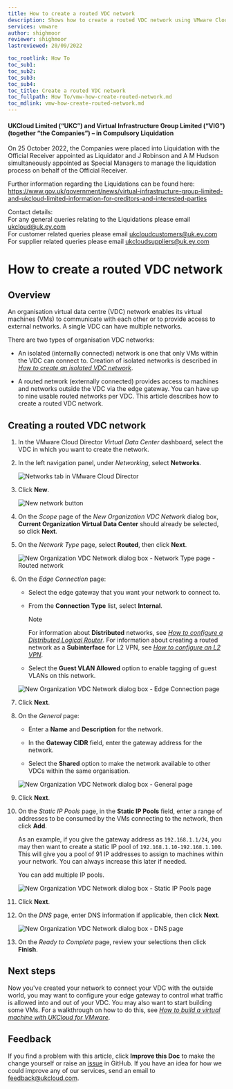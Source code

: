 ```yaml
---
title: How to create a routed VDC network
description: Shows how to create a routed VDC network using VMware Cloud Director
services: vmware
author: shighmoor
reviewer: shighmoor
lastreviewed: 20/09/2022

toc_rootlink: How To
toc_sub1:
toc_sub2:
toc_sub3:
toc_sub4:
toc_title: Create a routed VDC network
toc_fullpath: How To/vmw-how-create-routed-network.md
toc_mdlink: vmw-how-create-routed-network.md
---
```


#### UKCloud Limited (“UKC”) and Virtual Infrastructure Group Limited (“VIG”) (together “the Companies”) – in Compulsory Liquidation

On 25 October 2022, the Companies were placed into Liquidation with the Official Receiver appointed as Liquidator and J Robinson and A M Hudson simultaneously appointed as Special Managers to manage the liquidation process on behalf of the Official Receiver.

Further information regarding the Liquidations can be found here: <https://www.gov.uk/government/news/virtual-infrastructure-group-limited-and-ukcloud-limited-information-for-creditors-and-interested-parties>

Contact details:<br>
For any general queries relating to the Liquidations please email <ukcloud@uk.ey.com><br>
For customer related queries please email <ukcloudcustomers@uk.ey.com><br>
For supplier related queries please email <ukcloudsuppliers@uk.ey.com>

# How to create a routed VDC network

## Overview

An organisation virtual data centre (VDC) network enables its virtual machines (VMs) to communicate with each other or to provide access to external networks. A single VDC can have multiple networks.

There are two types of organisation VDC networks:

- An isolated (internally connected) network is one that only VMs within the VDC can connect to. Creation of isolated networks is described in [*How to create an isolated VDC network*](vmw-how-create-isolated-network.md).

- A routed network (externally connected) provides access to machines and networks outside the VDC via the edge gateway. You can have up to nine usable routed networks per VDC. This article describes how to create a routed VDC network.

## Creating a routed VDC network

1. In the VMware Cloud Director *Virtual Data Center* dashboard, select the VDC in which you want to create the network.

2. In the left navigation panel, under *Networking*, select **Networks**.

   ![Networks tab in VMware Cloud Director](images/vmw-vcd10.1-mnu-networks.png)

3. Click **New**.

   ![New network button](images/vmw-vcd10.1-btn-new-network.png)

4. On the *Scope* page of the *New Organization VDC Network* dialog box, **Current Organization Virtual Data Center** should already be selected, so click **Next**.

5. On the *Network Type* page, select **Routed**, then click **Next**.

   ![New Organization VDC Network dialog box - Network Type page - Routed network](images/vmw-vcd10.1-new-network-routed-type.png)

6. On the *Edge Connection* page:

   - Select the edge gateway that you want your network to connect to.

   - From the **Connection Type** list, select **Internal**.

     > [!NOTE]
     > For information about **Distributed** networks, see [*How to configure a Distributed Logical Router*](vmw-how-configure-distributed-logical-router.md). For information about creating a routed network as a **Subinterface** for L2 VPN, see [*How to configure an L2 VPN*](vmw-how-configure-l2-vpn.md).

   - Select the **Guest VLAN Allowed** option to enable tagging of guest VLANs on this network.

   ![New Organization VDC Network dialog box - Edge Connection page](images/vmw-vcd10.1-new-network-routed-edge.png)

7. Click **Next**.

8. On the *General* page:

   - Enter a **Name** and **Description** for the network.

   - In the **Gateway CIDR** field, enter the gateway address for the network.

   - Select the **Shared** option to make the network available to other VDCs within the same organisation.

   ![New Organization VDC Network dialog box - General page](images/vmw-vcd10.1-new-network-general.png)

9. Click **Next**.

10. On the *Static IP Pools* page, in the **Static IP Pools** field, enter a range of addresses to be consumed by the VMs connecting to the network, then click **Add**.

    As an example, if you give the gateway address as `192.168.1.1/24`, you may then want to create a static IP pool of `192.168.1.10-192.168.1.100`. This will give you a pool of 91 IP addresses to assign to machines within your network. You can always increase this later if needed.

    You can add multiple IP pools.

    ![New Organization VDC Network dialog box - Static IP Pools page](images/vmw-vcd10.1-new-network-ip-pool.png)

11. Click **Next**.

12. On the *DNS* page, enter DNS information if applicable, then click **Next**.

    ![New Organization VDC Network dialog box - DNS page](images/vmw-vcd10.1-new-network-dns.png)

13. On the *Ready to Complete* page, review your selections then click **Finish**.

## Next steps

Now you've created your network to connect your VDC with the outside world, you may want to configure your edge gateway to control what traffic is allowed into and out of your VDC. You may also want to start building some VMs. For a walkthrough on how to do this, see [*How to build a virtual machine with UKCloud for VMware*](vmw-gs-build-vm-vcd.md).

## Feedback

If you find a problem with this article, click **Improve this Doc** to make the change yourself or raise an [issue](https://github.com/UKCloud/documentation/issues) in GitHub. If you have an idea for how we could improve any of our services, send an email to <feedback@ukcloud.com>.
